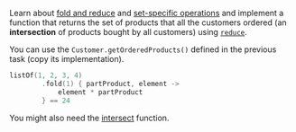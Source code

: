 

Learn about [fold and reduce](https://kotlinlang.org/docs/collection-aggregate.html#fold-and-reduce)
and [set-specific operations](https://kotlinlang.org/docs/set-operations.html)
and implement a function that returns the set of products that all the customers ordered (an **intersection** of products bought by all customers) using [`reduce`](https://kotlinlang.org/api/latest/jvm/stdlib/kotlin.collections/reduce.html).

You can use the `Customer.getOrderedProducts()` defined in the previous task (copy its implementation).

```kotlin
listOf(1, 2, 3, 4)
        .fold(1) { partProduct, element ->
            element * partProduct
        } == 24
```
<div class="hint">

You might also need the 
[intersect](https://kotlinlang.org/api/latest/jvm/stdlib/kotlin.collections/intersect.html) function. 
</div>
